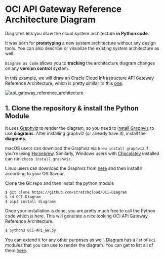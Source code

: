 # OCI API Gateway Reference Architecture Diagram

Diagrams lets you draw the cloud system architecture **in Python code**.

It was born for **prototyping** a new system architecture without any design tools. You can also describe or visualize the existing system architecture as well.

`Diagram as Code` allows you to **tracking** the architecture diagram changes on any **version control** system.



In this example, we will draw an Oracle Cloud Infrastructure API Gateway Reference Architecture, which is pretty similar to this [one](https://github.com/stretchcloud/OCI-APIGW-Demo-API).



![api_gateway_reference_architecture](https://github.com/stretchcloud/OCI-APIGW-Demo-API/blob/master/API-GW-Arch.png)





## 1. Clone the repository & install the Python Module



It uses [Graphviz](https://www.graphviz.org/) to render the diagram, so you need to [install Graphviz](https://graphviz.gitlab.io/download/) to use **diagrams**. After installing graphviz (or already have it), install the **diagrams**.



macOS users can download the Graphviz via `brew install graphviz` if you're using [Homebrew](https://brew.sh/). Similarly, Windows users with [Chocolatey](https://chocolatey.org/) installed can run `choco install graphviz`.



Linux users can download the Graphviz from [here](https://graphviz.gitlab.io/download/) and then install it according to your OS flavour.



Clone the Git repo and then install the python module

```bash
$ git clone https://github.com/stretchcloud/OCI-Diagram
$ cd OCI-Diagram
$ pip3 install diagrams
```



Once your installation is done, you are pretty much free to call the Python code which is here. This will generate a nice looking OCI API Gateway Reference Architecture.



```bash
$ python3 OCI-API_GW.py
```



You can extend it for any other purposes as well. [Diagram](https://diagrams.mingrammer.com/) has a list of `oci` modules that you can use to render the diagram. You can get to list all of them [here](https://diagrams.mingrammer.com/docs/nodes/oci). 


